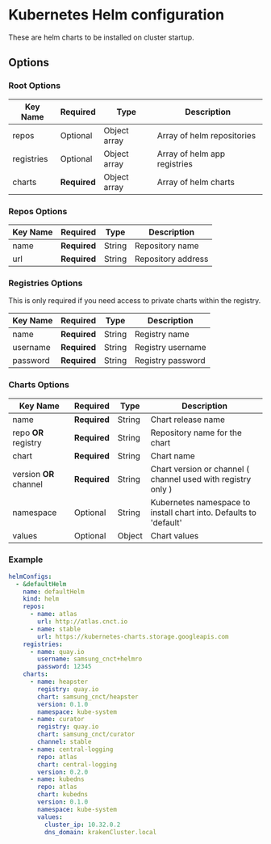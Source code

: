 # Kubernetes Helm configuration

These are helm charts to be installed on cluster startup.

## Options
### Root Options
| Key Name   | Required     | Type         | Description|
| ---------- | ------------ | ------------ | --- |
| repos      | Optional     | Object array | Array of helm repositories |
| registries | Optional   | Object array | Array of helm app registries |
| charts     | __Required__ | Object array | Array of helm charts |

### Repos Options
| Key Name | Required     | Type   | Description|
| -------- | ------------ | ------ | ----- |
| name     | __Required__ | String | Repository name |
| url      | __Required__ | String | Repository address |

### Registries Options
This is only required if you need access to private charts within the registry.

| Key Name | Required     | Type   | Description|
| -------- | ------------ | ------ | ----- |
| name     | __Required__ | String | Registry name |
| username | __Required__ | String | Registry username |
| password | __Required__ | String | Registry password |

### Charts Options
| Key Name                 | Required     | Type   | Description|
| ---------                | ------------ | ------ | --- |
| name                     | __Required__ | String | Chart release name |
| repo __OR__ registry     | __Required__ | String | Repository name for the chart |
| chart                    | __Required__ | String | Chart name |
| version __OR__ channel   | __Required__ | String | Chart version or channel ( channel used with registry only )|
| namespace                | Optional     | String | Kubernetes namespace to install chart into. Defaults to 'default' |
| values                   | Optional     | Object | Chart values |

###  Example
```yaml
helmConfigs:
  - &defaultHelm
    name: defaultHelm
    kind: helm
    repos:
      - name: atlas
        url: http://atlas.cnct.io
      - name: stable
        url: https://kubernetes-charts.storage.googleapis.com
    registries:
      - name: quay.io
        username: samsung_cnct+helmro
        password: 12345
    charts:
      - name: heapster
        registry: quay.io
        chart: samsung_cnct/heapster
        version: 0.1.0
        namespace: kube-system
      - name: curator
        registry: quay.io
        chart: samsung_cnct/curator
        channel: stable 
      - name: central-logging
        repo: atlas
        chart: central-logging
        version: 0.2.0
      - name: kubedns
        repo: atlas
        chart: kubedns
        version: 0.1.0
        namespace: kube-system
        values:
          cluster_ip: 10.32.0.2
          dns_domain: krakenCluster.local
```
